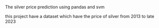 The silver price prediction using pandas and svm

this project have a dataset which have the price of silver from 2013 to late 2023
